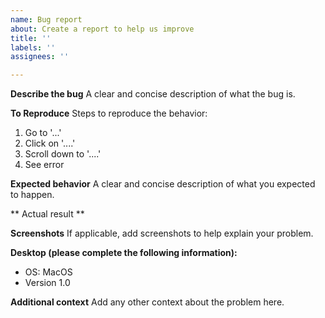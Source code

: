 ```yaml
---
name: Bug report
about: Create a report to help us improve
title: ''
labels: ''
assignees: ''

---
```


**Describe the bug**
A clear and concise description of what the bug is.

**To Reproduce**
Steps to reproduce the behavior:
1. Go to '...'
2. Click on '....'
3. Scroll down to '....'
4. See error

**Expected behavior**
A clear and concise description of what you expected to happen.

** Actual result **


**Screenshots**
If applicable, add screenshots to help explain your problem.

**Desktop (please complete the following information):**
 - OS: MacOS
 - Version 1.0

**Additional context**
Add any other context about the problem here.
